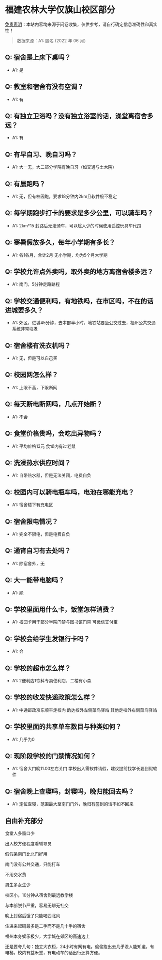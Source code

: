 # 福建农林大学仅旗山校区部分

[免责声明](https://colleges.chat/#_3)：本站内容均来源于问卷收集，仅供参考，请自行确定信息准确性和真实性！

> 数据来源：A1: 匿名 (2022 年 06 月)

## Q: 宿舍是上床下桌吗？

- A1: 是

## Q: 教室和宿舍有没有空调？

- A1: 有

## Q: 有独立卫浴吗？没有独立浴室的话，澡堂离宿舍多远？

- A1: 有

## Q: 有早自习、晚自习吗？

- A1: 大一无，大二部分学院有晚自习（如交通与土木院）

## Q: 有晨跑吗？

- A1: 无，但有校园跑，要求18分钟内2km且软件极不稳定

## Q: 每学期跑步打卡的要求是多少公里，可以骑车吗？

- A1: 2km\*15 封路后无法骑车，可以趁人少的时候使用遥控玩具车代跑

## Q: 寒暑假放多久，每年小学期有多长？

- A1: 各1各月，合计2月 无小学期，均为5个月大学期

## Q: 学校允许点外卖吗，取外卖的地方离宿舍楼多远？

- A1: 南门，5分钟走路路程

## Q: 学校交通便利吗，有地铁吗，在市区吗，不在的话进城要多久？

- A1: 郊区，进城45分钟，去本部半小时，地铁站要坐公交过去，福州公共交通系统非常垃圾

## Q: 宿舍楼有洗衣机吗？

- A1: 无，但是可以自己买

## Q: 校园网怎么样？

- A1: 上限不高，下限断网

## Q: 每天断电断网吗，几点开始断？

- A1: 不会

## Q: 食堂价格贵吗，会吃出异物吗？

- A1: 平均价格13元 食堂内有过老鼠

## Q: 洗澡热水供应时间？

- A1: 自带热水器，但是无法关闭，电费自负

## Q: 校园内可以骑电瓶车吗，电池在哪能充电？

- A1: 宿舍楼下有充电区

## Q: 宿舍限电情况？

- A1: 完全不限电，但是电费自负

## Q: 通宵自习有去处吗？

- A1: 除宿舍外，无

## Q: 大一能带电脑吗？

- A1: 能

## Q: 学校里面用什么卡，饭堂怎样消费？

- A1: 校园卡用于部分学院门禁与图书馆门禁
可微信支付宝

## Q: 学校会给学生发银行卡吗？

- A1: 会

## Q: 学校的超市怎么样？

- A1: 2便利店1饮料专卖便利店，二楼有小森

## Q: 学校的收发快递政策怎么样？

- A1: 中通邮政京东顺丰走校内
韵达校外左侧菜鸟驿站
其他走校外右侧菜鸟驿站

## Q: 学校里面的共享单车数目与种类如何？

- A1: 几乎为0

## Q: 现阶段学校的门禁情况如何？

- A1: 宿舍大门晚11.00左右关门
学校出入需软件请假，建议提前找学长要到假软件

## Q: 宿舍晚上查寝吗，封寝吗，晚归能回去吗？

- A1: 定位查寝，范围最大至南门门外，晚归有签到的话不如不回来

## 自由补充部分

食堂人多窗口少

出入校方便程度看辅导员

假假条南门比北门好用

南门没有公共交通，只能打车

不用交水费

男生多女生少

校区小，10分钟从宿舍到最远教学楼

与本部脱节严重，容易无聊无社交

晚上封宿后饿了只能喝西北风

住进来起码最多是二手而不是几十手的宿舍

福州本身娱乐极少，大学城在郊区的高速边上

还是要夸几句：独立大衣柜，24小时有网有电，偷偷跑出去几乎没人能知道，有电梯，校内有益禾堂，有电动车的话出行还算方便。